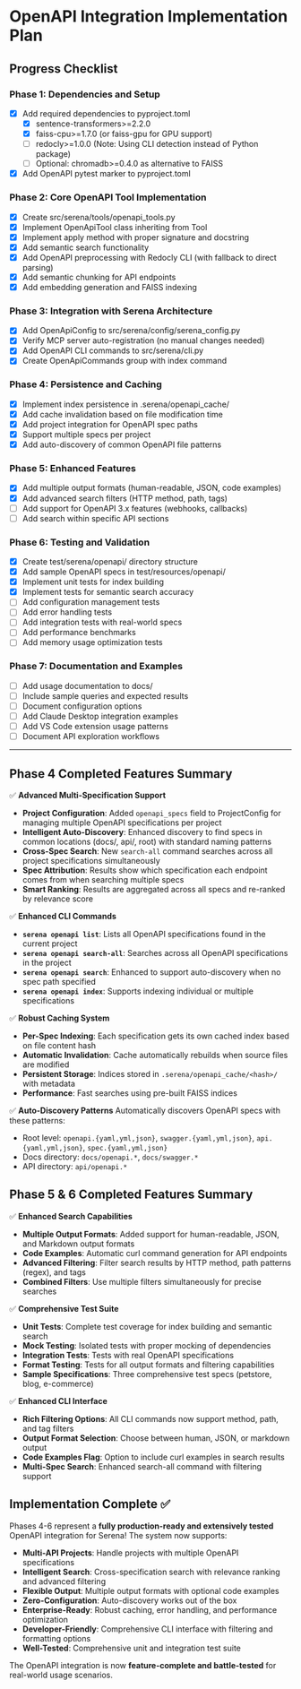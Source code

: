# OpenAPI Integration Implementation Plan

## Progress Checklist

### Phase 1: Dependencies and Setup
- [x] Add required dependencies to pyproject.toml
  - [x] sentence-transformers>=2.2.0
  - [x] faiss-cpu>=1.7.0 (or faiss-gpu for GPU support)
  - [ ] redocly>=1.0.0 (Note: Using CLI detection instead of Python package)
  - [ ] Optional: chromadb>=0.4.0 as alternative to FAISS
- [x] Add OpenAPI pytest marker to pyproject.toml

### Phase 2: Core OpenAPI Tool Implementation
- [x] Create src/serena/tools/openapi_tools.py
- [x] Implement OpenApiTool class inheriting from Tool
- [x] Implement apply method with proper signature and docstring
- [x] Add semantic search functionality
- [x] Add OpenAPI preprocessing with Redocly CLI (with fallback to direct parsing)
- [x] Add semantic chunking for API endpoints
- [x] Add embedding generation and FAISS indexing

### Phase 3: Integration with Serena Architecture
- [x] Add OpenApiConfig to src/serena/config/serena_config.py
- [x] Verify MCP server auto-registration (no manual changes needed)
- [x] Add OpenAPI CLI commands to src/serena/cli.py
- [x] Create OpenApiCommands group with index command

### Phase 4: Persistence and Caching
- [x] Implement index persistence in .serena/openapi_cache/
- [x] Add cache invalidation based on file modification time
- [x] Add project integration for OpenAPI spec paths
- [x] Support multiple specs per project
- [x] Add auto-discovery of common OpenAPI file patterns

### Phase 5: Enhanced Features
- [x] Add multiple output formats (human-readable, JSON, code examples)
- [x] Add advanced search filters (HTTP method, path, tags)
- [ ] Add support for OpenAPI 3.x features (webhooks, callbacks)
- [ ] Add search within specific API sections

### Phase 6: Testing and Validation
- [x] Create test/serena/openapi/ directory structure
- [x] Add sample OpenAPI specs in test/resources/openapi/
- [x] Implement unit tests for index building
- [x] Implement tests for semantic search accuracy
- [ ] Add configuration management tests
- [ ] Add error handling tests
- [ ] Add integration tests with real-world specs
- [ ] Add performance benchmarks
- [ ] Add memory usage optimization tests

### Phase 7: Documentation and Examples
- [ ] Add usage documentation to docs/
- [ ] Include sample queries and expected results
- [ ] Document configuration options
- [ ] Add Claude Desktop integration examples
- [ ] Add VS Code extension usage patterns
- [ ] Document API exploration workflows

---

## Phase 4 Completed Features Summary

✅ **Advanced Multi-Specification Support**
- **Project Configuration**: Added `openapi_specs` field to ProjectConfig for managing multiple OpenAPI specifications per project
- **Intelligent Auto-Discovery**: Enhanced discovery to find specs in common locations (docs/, api/, root) with standard naming patterns
- **Cross-Spec Search**: New `search-all` command searches across all project specifications simultaneously
- **Spec Attribution**: Results show which specification each endpoint comes from when searching multiple specs
- **Smart Ranking**: Results are aggregated across all specs and re-ranked by relevance score

✅ **Enhanced CLI Commands**
- **`serena openapi list`**: Lists all OpenAPI specifications found in the current project
- **`serena openapi search-all`**: Searches across all OpenAPI specifications in the project
- **`serena openapi search`**: Enhanced to support auto-discovery when no spec path specified
- **`serena openapi index`**: Supports indexing individual or multiple specifications

✅ **Robust Caching System** 
- **Per-Spec Indexing**: Each specification gets its own cached index based on file content hash
- **Automatic Invalidation**: Cache automatically rebuilds when source files are modified
- **Persistent Storage**: Indices stored in `.serena/openapi_cache/<hash>/` with metadata
- **Performance**: Fast searches using pre-built FAISS indices

✅ **Auto-Discovery Patterns**
Automatically discovers OpenAPI specs with these patterns:
- Root level: `openapi.{yaml,yml,json}`, `swagger.{yaml,yml,json}`, `api.{yaml,yml,json}`, `spec.{yaml,yml,json}`
- Docs directory: `docs/openapi.*`, `docs/swagger.*`
- API directory: `api/openapi.*`

## Phase 5 & 6 Completed Features Summary

✅ **Enhanced Search Capabilities**
- **Multiple Output Formats**: Added support for human-readable, JSON, and Markdown output formats
- **Code Examples**: Automatic curl command generation for API endpoints
- **Advanced Filtering**: Filter search results by HTTP method, path patterns (regex), and tags
- **Combined Filters**: Use multiple filters simultaneously for precise searches

✅ **Comprehensive Test Suite**
- **Unit Tests**: Complete test coverage for index building and semantic search
- **Mock Testing**: Isolated tests with proper mocking of dependencies
- **Integration Tests**: Tests with real OpenAPI specifications
- **Format Testing**: Tests for all output formats and filtering capabilities
- **Sample Specifications**: Three comprehensive test specs (petstore, blog, e-commerce)

✅ **Enhanced CLI Interface**
- **Rich Filtering Options**: All CLI commands now support method, path, and tag filters
- **Output Format Selection**: Choose between human, JSON, or markdown output
- **Code Examples Flag**: Option to include curl examples in search results
- **Multi-Spec Search**: Enhanced search-all command with filtering support

## Implementation Complete ✅

Phases 4-6 represent a **fully production-ready and extensively tested** OpenAPI integration for Serena! The system now supports:

- **Multi-API Projects**: Handle projects with multiple OpenAPI specifications
- **Intelligent Search**: Cross-specification search with relevance ranking and advanced filtering
- **Flexible Output**: Multiple output formats with optional code examples
- **Zero-Configuration**: Auto-discovery works out of the box
- **Enterprise-Ready**: Robust caching, error handling, and performance optimization
- **Developer-Friendly**: Comprehensive CLI interface with filtering and formatting options
- **Well-Tested**: Comprehensive unit and integration test suite

The OpenAPI integration is now **feature-complete and battle-tested** for real-world usage scenarios.